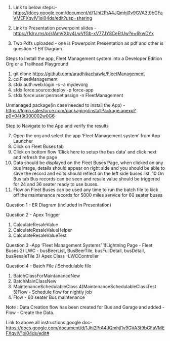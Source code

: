 
1) Link to below steps:- https://docs.google.com/document/d/1Jhi2PrA4JQmhjl1v9GVA3t9bGFaVMEFXqvIV1oi04ds/edit?usp=sharing

2) Link to Presentation powerpoint slides -  https://1drv.ms/p/s!AmVXbv4LwVfGb-xV77JY8CeEtUw?e=6kwDYx
3) Two Pdfs uploaded - one is Powerpoint Presentation as pdf and other is question -1 ER Diagram 

Steps to Install the  app, Fleet Management system into a Developer Edition Org or a Trailhead Playground
 
1) git clone https://github.com/aradhikachawla/FleetManagement
2) cd FleetManagement
3) sfdx auth:web:login -s -a mydevorg
4) sfdx force:source:deploy -p force-app
5) sfdx force:user:permset:assign -n FleetManagement

Unmanaged package(in case needed to install the App)  - https://login.salesforce.com/packaging/installPackage.apexp?p0=04t3t000002w0G6


Step to Navigate to the App and verify the results

7) Open the org and select the app  ‘Fleet Management system’  from App Launcher
8) Click on Fleet Buses tab
9) Click on bottom flow  ‘Click here to setup the bus data’ and click next and refresh the page
10) Data should be displayed on the Fleet Buses Page, when clicked on any bus image, details should appear on right side and you should be able to save the record and edits should reflect on the left side  buses list.
10 On Bus tab Bus records can be seen and resale value should be triggered for 24 and 36 seater ready to use buses.
11) Flow on Fleet Buses  can be used any time to run the batch file to kick off the maintenance records for 5000 miles service for 60 seater buses


Question 1 - ER Diagram (included in Presentation)

Question 2 - Apex Trigger 
1) CalculateResaleValue
2) CalculateResaleValueHelper
3) CalculateResaleValueTest

Question 3 -App ‘Fleet Management Systems’ 
1)Lightning Page - Fleet Buses
2) LWC - busBeerList, BusBeerTile, busFullDetail, busDetail, busResaleTile
3) Apex Class -LWCController

Question 4 - Batch File / Schedulable file
1) BatchClassForMaintananceNew
2) BatchMainClassNew
3) MaintenanceSchedulableClass
4)MaintenanceSchedulableClassTest
5)Flow - Schedule flow for nightly job
6) Flow - 60 seater Bus maintenance

Note : Data Creation flow has been created for Bus and Garage and added - Flow - Create the Data.

 
Link to above all instructions google doc- https://docs.google.com/document/d/1Jhi2PrA4JQmhjl1v9GVA3t9bGFaVMEFXqvIV1oi04ds/edit#
 










